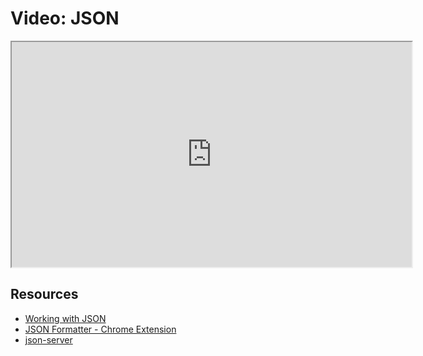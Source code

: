 # Video: JSON

<iframe src="https://player.vimeo.com/video/549504562?title=0&byline=0&portrait=0" width="640" height="360" allowfullscreen="allowfullscreen" allow="autoplay; fullscreen; picture-in-picture"></iframe>

## Resources

- [Working with JSON](https://developer.mozilla.org/en-US/docs/Learn/JavaScript/Objects/JSON)
- [JSON Formatter - Chrome Extension](https://chrome.google.com/webstore/detail/json-formatter/bcjindcccaagfpapjjmafapmmgkkhgoa?hl=en)
- [json-server](https://www.npmjs.com/package/json-server)

